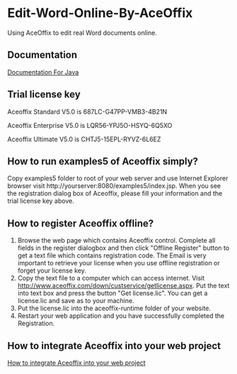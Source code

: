 # Edit-Word-Online-By-AceOffix
Using AceOffix to edit real Word documents online.

## Documentation 
[Documentation For Java](http://www.aceoffix.com/documentation/aceoffix5/java/)


## Trial license key 

Aceoffix Standard V5.0 is 687LC-G47PP-VMB3-4B21N

Aceoffix Enterprise V5.0 is LQR56-YPJ5O-HSYQ-6Q5XO

Aceoffix Ultimate V5.0 is CHTJ5-15EPL-RYVZ-6L6EZ

## How to run examples5 of Aceoffix simply?

Copy examples5 folder to root of your web server and use Internet Explorer browser visit http://yourserver:8080/examples5/index.jsp. When you see the registration dialog box of Aceoffix, please fill your information and the trial license key above.


## How to register Aceoffix offline?

1. Browse the web page which contains Aceoffix control. Complete all fields in the register dialogbox and then click "Offline Register" button to get a text file which contains registration code. The Email is very important to retrieve your license when you use offline registration or forget your license key. 
2. Copy the text file to a computer which can access internet. Visit http://www.aceoffix.com/down/custservice/getlicense.aspx. Put the text into text box and press the button "Get license.lic". You can get a license.lic and save as to your machine. 
3. Put the license.lic into the aceoffix-runtime folder of your website. 
4. Restart your web application and you have successfully completed the Registration.

## How to integrate Aceoffix into your web project

[How to integrate Aceoffix into your web project](https://github.com/aceoffix/AceoffixforJava/blob/master/how%20to%20integrate%20Aceoffix.md)


